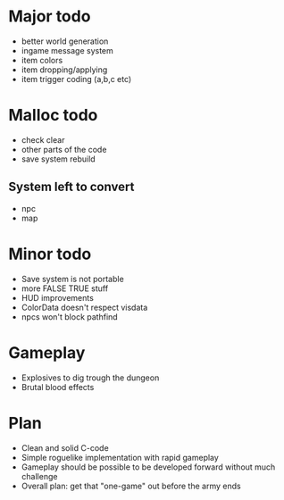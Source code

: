 Major todo
==========

* better world generation
* ingame message system
* item colors
* item dropping/applying
* item trigger coding (a,b,c etc)

Malloc todo
===========
* check clear
* other parts of the code
* save system rebuild

## System left to convert

* npc
* map

Minor todo
==========

* Save system is not portable
* more FALSE TRUE stuff
* HUD improvements
* ColorData doesn't respect visdata
* npcs won't block pathfind

Gameplay
========

* Explosives to dig trough the dungeon
* Brutal blood effects

Plan
====

* Clean and solid C-code
* Simple roguelike implementation with rapid gameplay
* Gameplay should be possible to be developed forward without much challenge
* Overall plan: get that "one-game" out before the army ends
